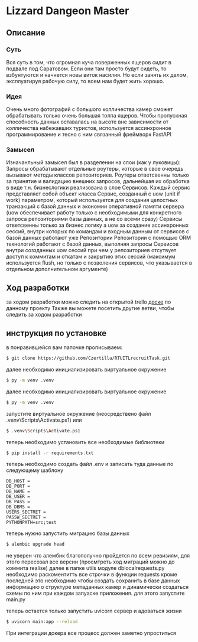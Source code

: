 # Lizzard Dangeon Master
## Описание
### Суть
Вся суть в том, что огромная куча поверженных ящеров сидит в подвале под Саратовом.
Если они там просто будут сидеть, то взбунтуются и начнется новы виток насилия. 
Но если занять их делом, эксплуатируя рабочую силу, то всем нам будет жить хорошо.

### Идея
Очень много фотографий с большого колличества камер сможет обрабатывать только очень большая толпа ящеров. 
Чтобы пропускная способность данных оставалась на высоте вне зависимости от колличества набежавших туристов,
 используется ассинхронное программирование и тесно с ним связанный фреймворк FastAPI

### Замысел
Изначанльный замысел был в разделении на слои (как у луковицы):
  Запросы обрабатывают отдельные роутеры, которые в свое очередь вызывают методы классов репозиториев.
  Роутеры ответсвенны только за принятие и валидацию внешних запросов, дальнейшая их обработка в виде т.н.
  бизнеслогики реализована в слое Сервисов. Каждый сервис представляет собой объект класса Сервис, созданный с
  uow (unit if work) параметром, который используется для создания целостных транзакций с базой данных и экономии
  оперативной памяти сервера (uow обеспечивает работу только с необходимыми для конкретного запроса репозиториями
  базы данных, а не со всеми сразу)
  Сервисы ответсвенны только за бизнес логику а uow за создание ассинхронных сессий, внутри которых по командам и
  входным данным от сервисов с базой данных работают уже Репозитории
  Репозитории с помощью ORM технологий работают с базой данных, выполняя запросы Сервисов внутри соззданных uow сессий
  при чем у репозиториев отсутвует доступ к коммитам и откатам и закрытию этих сессий (максимум используется flush, но
  только с позволения сервисов, что указывается в отдельном дополнительном аргументе) 

## Ход разработки
за ходом разработки можно следить на открытой trello [доске](https://trello.com/b/BGPNMSSk/main) по данному проекту 
Также вы можете посетить другие ветви, чтобы следить за ходом разработки

## инструкция по установке
в понравившейся вам папочке прописываем:
```bash
$ git clone https://github.com/Czertilla/RTUITLrecruitTask.git
```
далее необходимо инициализировать виртуальное окружение
```bash
$ py -m venv .venv
```
далее необходимо инициализировать виртуальное окружение
```bash
$ py -m venv .venv
```
запустите виртуальное окружение (неосредствено файл .venv\Scripts\Activate.ps1) или
```bash
$ .venv\Scripts\Activate.ps1
```
теперь необходимо установить все необходимые библиотеки
```bash
$ pip install -r requirements.txt
```
теперь необходимо создать файл .env и записать туда данные по следующему шаблону
```
DB_HOST = 
DB_PORT = 
DB_NAME = 
DB_USER =
DB_PASS = 
DB_DBMS = 
USERS_SECTRET = 
PASSW_SECTRET =
PYTHONPATH=src;test
```
теперь нужно запустить миграцию базы данных
```bash
$ alembic upgrade head
```
не уверен что aлембик благополучно пройдется по всем ревизиям, для этого пересозал все версии (просмтреть ход миграций можно до коммита realise)
далее в папке utils модуле dblocalrequests.py необходимо раскоментитть все строчки в функции requests кроме последней
это необходимо чтобы создать сохранить в базе данных информацию о структуре метаданных камер и динамически создаться схемы по ним
при каждом запуаске приложения. для этого запустите main.py

теперь остается только запустить uvicorn сервер и адоваться жизни
```bash
$ uvicorn main:app --reload
```
 При интеграции докера все процесс должен заметно упроститься
